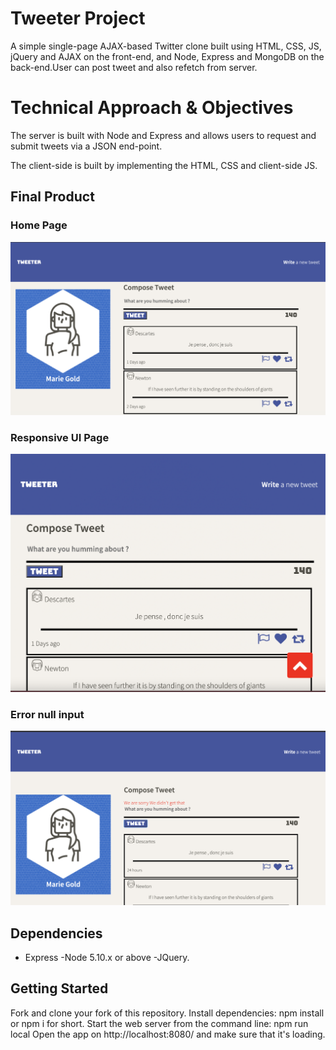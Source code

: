 # Tweeter Project

A simple single-page AJAX-based Twitter clone built using HTML, CSS, JS, jQuery and AJAX on the front-end, and Node, Express and MongoDB on the back-end.User can post tweet and also refetch from server.

# Technical Approach & Objectives
The server is built with Node and Express and allows users to request and submit tweets via a JSON end-point.

The client-side is built by implementing the HTML, CSS and client-side JS.

## Final Product


### Home Page
!["Login Page"](https://github.com/janiapurva/tweeter/blob/master/doc/Home.png)



### Responsive UI Page
!["Register"](https://github.com/janiapurva/tweeter/blob/master/doc/Responsive.png)

### Error null input
!["Login Home"](https://github.com/janiapurva/tweeter/blob/master/doc/Error.png)






## Dependencies

- Express
-Node 5.10.x or above
-JQuery.

## Getting Started

Fork and clone your fork of this repository.
Install dependencies: npm install or npm i for short.
Start the web server from the command line: npm run local
Open the app on http://localhost:8080/ and make sure that it's loading.
